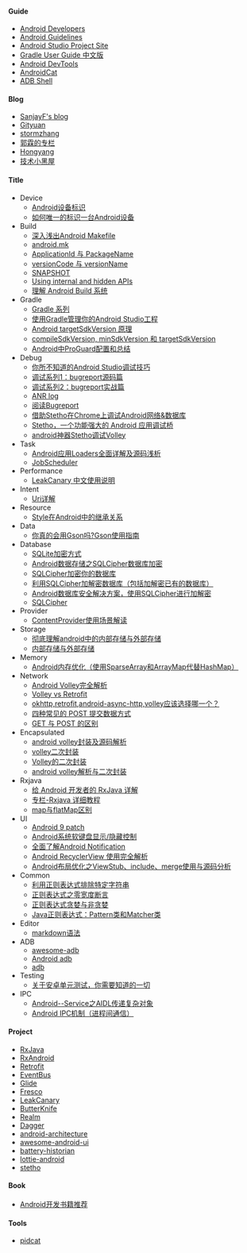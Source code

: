 
#### Guide
* [Android Developers](https://developer.android.com/index.html)
* [Android Guidelines](https://github.com/ribot/android-guidelines)
* [Android Studio Project Site](http://tools.android.com/)
* [Gradle User Guide 中文版](https://dongchuan.gitbooks.io/gradle-user-guide-/)
* [Android DevTools](http://www.androiddevtools.cn/index.html)
* [AndroidCat](http://androidcat.com/)
* [ADB Shell](http://adbshell.com/)

#### Blog
* [SanjayF's blog](http://sanjay-f.github.io/)
* [Gityuan](http://gityuan.com/)
* [stormzhang](http://stormzhang.com/)
* [郭霖的专栏](http://blog.csdn.net/guolin_blog)
* [Hongyang](http://blog.csdn.net/lmj623565791)
* [技术小黑屋](http://droidyue.com/)

#### Title
* Device
    * [Android设备标识](http://www.cnblogs.com/lqminn/p/4204855.html)
    * [如何唯一的标识一台Android设备](http://www.jianshu.com/p/178786f833b6)
* Build
    * [深入浅出Android Makefile](http://nfer-zhuang.iteye.com/blog/1752368)
    * [android.mk](http://android.mk/)
    * [ApplicationId 与 PackageName](https://chaosleong.gitbooks.io/gradle-for-android/content/appendix/applicationid_versus_packagename.html)
    * [versionCode 与 versionName](https://developer.android.com/studio/publish/versioning.html)
    * [SNAPSHOT](http://www.huangbowen.net/blog/2016/01/29/understand-official-version-and-snapshot-version-in-maven/)
    * [Using internal and hidden APIs](https://devmaze.wordpress.com/2011/01/18/using-com-android-internal-part-1-introduction/)
    * [理解 Android Build 系统](https://www.ibm.com/developerworks/cn/opensource/os-cn-android-build/)
* Gradle
    * [Gradle 系列](http://www.jianshu.com/nb/7541763)
    * [使用Gradle管理你的Android Studio工程](http://www.flysnow.org/2015/03/30/manage-your-android-project-with-gradle.html)
    * [Android targetSdkVersion 原理](http://www.race604.com/android-targetsdkversion/)
    * [compileSdkVersion, minSdkVersion 和 targetSdkVersion](http://chinagdg.org/2016/01/picking-your-compilesdkversion-minsdkversion-targetsdkversion/)
    * [Android中ProGuard配置和总结](http://treesouth.github.io/2015/04/05/Android%E4%B8%ADProGuard%E6%B7%B7%E6%B7%86%E9%85%8D%E7%BD%AE%E5%92%8C%E6%80%BB%E7%BB%93/)
* Debug
    * [你所不知道的Android Studio调试技巧](http://www.jianshu.com/p/011eb88f4e0d)
    * [调试系列1：bugreport源码篇](http://gityuan.com/2016/06/10/bugreport/)
    * [调试系列2：bugreport实战篇](http://gityuan.com/2016/06/11/bugreport-2/)
    * [ANR log](http://www.jianshu.com/p/8964812972be)
    * [阅读Bugreport](https://source.android.com/source/read-bug-reports)
    * [借助Stetho在Chrome上调试Android网络&数据库](http://www.jianshu.com/p/03da9f91f41f)
    * [Stetho，一个功能强大的 Android 应用调试桥](http://www.jianshu.com/p/38d8324b126a)
    * [android神器Stetho调试Volley](http://www.dongye.tk/2015/05/19/volley-stetho/)
* Task
    * [Android应用Loaders全面详解及源码浅析](http://blog.csdn.net/yanbober/article/details/48861457)
    * [JobScheduler](http://toastdroid.com/2015/02/21/how-to-use-androids-job-scheduler/)
* Performance
    * [LeakCanary 中文使用说明](https://www.liaohuqiu.net/cn/posts/leak-canary-read-me/)
* Intent
    * [Uri详解](http://blog.csdn.net/harvic880925/article/details/44679239)
* Resource
    * [Style在Android中的继承关系](http://blog.iderzheng.com/android-style-inheritance/)
* Data
    * [你真的会用Gson吗?Gson使用指南](http://www.jianshu.com/p/e740196225a4)
* Database
    * [SQLite加密方式](http://www.jianshu.com/p/1298ef1131cf)
    * [Android数据存储之SQLCipher数据库加密](http://www.cnblogs.com/whoislcj/p/5511522.html)
    * [SQLCipher加密你的数据库](http://www.jianshu.com/p/3baf311f8c8c)
    * [利用SQLCipher加解密数据库（包括加解密已有的数据库）](http://blog.csdn.net/wjk343977868/article/details/53410738)
    * [Android数据库安全解决方案，使用SQLCipher进行加解密](http://blog.csdn.net/guolin_blog/article/details/11952409)
    * [SQLCipher](https://www.zetetic.net/sqlcipher/open-source/)
* Provider
    * [ContentProvider使用场景解读](http://www.jianshu.com/p/cdef889736ec)
* Storage
    * [彻底理解android中的内部存储与外部存储](http://blog.csdn.net/u012702547/article/details/50269639)
    * [内部存储与外部存储](https://developer.android.com/training/basics/data-storage/files.html#GetWritePermission)
* Memory
    * [ Android内存优化（使用SparseArray和ArrayMap代替HashMap）](http://blog.csdn.net/u010687392/article/details/47809295)
* Network
    * [Android Volley完全解析](http://blog.csdn.net/guolin_blog/article/details/17482095)
    * [Volley vs Retrofit](http://blog.csdn.net/hwz2311245/article/details/46845271)
    * [okhttp,retrofit,android-async-http,volley应该选择哪一个？](https://www.zhihu.com/question/35189851)
    * [四种常见的 POST 提交数据方式](https://imququ.com/post/four-ways-to-post-data-in-http.html)
    * [GET 与 POST 的区别](https://www.oschina.net/news/77354/http-get-post-different)
* Encapsulated
    * [android volley封装及源码解析](http://www.cnblogs.com/ychengyong/p/5942613.html)
    * [volley二次封装](http://www.cnblogs.com/summers/p/4398679.html)
    * [Volley的二次封装](https://zebragg.github.io/2016/03/21/Volley%E7%9A%84%E4%BA%8C%E6%AC%A1%E5%B0%81%E8%A3%85/)
    * [android volley解析与二次封装](http://blog.csdn.net/self_study/article/details/49382649)
* Rxjava
    * [给 Android 开发者的 RxJava 详解](https://gank.io/post/560e15be2dca930e00da1083)
    * [专栏-Rxjava 详细教程](http://blog.csdn.net/carson_ho/article/category/7227390)
    * [map与flatMap区别](https://www.jianshu.com/p/52cd2d514528)
* UI
    * [Android 9 patch](http://blog.csdn.net/ouyang_peng/article/details/9242889)
    * [Android系统软键盘显示/隐藏控制](http://www.jianshu.com/p/23350a868ef5)
    * [全面了解Android Notification](http://www.jianshu.com/p/22e27a639787)
    * [Android RecyclerView 使用完全解析](http://blog.csdn.net/lmj623565791/article/details/45059587)
    * [Android布局优化之ViewStub、include、merge使用与源码分析](https://blog.csdn.net/bboyfeiyu/article/details/45869393#t2)
* Common
    * [利用正则表达式排除特定字符串](http://www.cnblogs.com/wangqiguo/archive/2012/05/08/2486548.html)
    * [正则表达式之零宽度断言](http://blog.csdn.net/lcore/article/details/8744392)
    * [正则表达式贪婪与非贪婪](http://blog.csdn.net/lxcnn/article/details/4756030)
    * [Java正则表达式：Pattern类和Matcher类](http://www.cnblogs.com/lonelysharer/archive/2012/03/08/2384773.html)
* Editor
    * [markdown语法](https://segmentfault.com/markdown)
* ADB
    * [awesome-adb](https://github.com/mzlogin/awesome-adb)
    * [Android adb](https://developer.android.com/studio/command-line/adb.html?hl=zh-cn)
    * [adb](https://testerhome.com/topics/2565)
* Testing
    * [关于安卓单元测试，你需要知道的一切](http://chriszou.com/2016/06/07/android-unit-testing-everything-you-need-to-know.html)
* IPC
    * [Android--Service之AIDL传递复杂对象](http://www.cnblogs.com/plokmju/p/android_Service_aidl_CustomType.html)
    * [Android IPC机制（进程间通信）](http://www.jianshu.com/p/96062c549b2a)


#### Project
* [RxJava](https://github.com/ReactiveX/RxJava)
* [RxAndroid](https://github.com/ReactiveX/RxAndroid)
* [Retrofit](https://github.com/square/retrofit)
* [EventBus](https://github.com/greenrobot/EventBus)
* [Glide](https://github.com/bumptech/glide)
* [Fresco](https://github.com/facebook/fresco)
* [LeakCanary](https://github.com/square/leakcanary)
* [ButterKnife](https://github.com/JakeWharton/butterknife)
* [Realm](https://realm.io/)
* [Dagger](https://github.com/google/dagger)
* [android-architecture](https://github.com/googlesamples/android-architecture)
* [awesome-android-ui](https://github.com/wasabeef/awesome-android-ui)
* [battery-historian](https://github.com/google/battery-historian)
* [lottie-android](https://github.com/airbnb/lottie-android)
* [stetho](https://github.com/facebook/stetho)

#### Book
* [Android开发书籍推荐](https://www.diycode.cc/wiki/androidbook)

#### Tools
* [pidcat](https://github.com/JakeWharton/pidcat)
